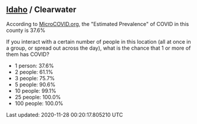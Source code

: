 
## [Idaho](/united-states/idaho) / Clearwater

According to [MicroCOVID.org](http://microcovid.org),
the "Estimated Prevalence" of COVID in this county is 37.6%

If you interact with a certain number of people in this location
(all at once in a group, or spread out across the day), what is the chance that
1 or more of them has COVID?

- 1 person: 37.6%
- 2 people: 61.1%
- 3 people: 75.7%
- 5 people: 90.6%
- 10 people: 99.1%
- 25 people: 100.0%
- 100 people: 100.0%

Last updated: 2020-11-28 00:20:17.805210 UTC
